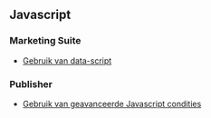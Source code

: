 ## Javascript

### Marketing Suite
- [Gebruik van data-script](./data-object-template)

### Publisher
- [Gebruik van geavanceerde Javascript condities](./advanced-javascript-conditions)
